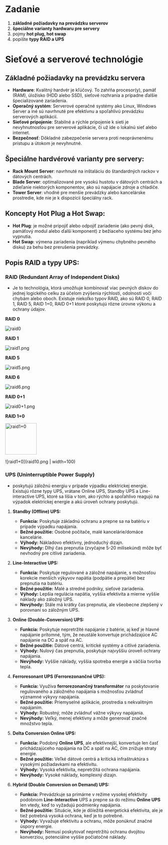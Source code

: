 # Zadanie

1. **základné požiadavky na prevádzku serverov**
2. **špeciálne varianty hardwaru pre servery**
3. pojmy **hot plug, hot swap**
4. popíšte **typy RAID a UPS**

# **Sieťové a serverové technológie**

## **Základné požiadavky na prevádzku servera**

- **Hardware**: Kvalitný hardvér je kľúčový. To zahŕňa procesor(y), pamäť (RAM), úložisko (HDD alebo SSD), sieťové rozhrania a prípadne ďalšie špecializované zariadenia.
- **Operačný systém**: Serverové operačné systémy ako Linux, Windows Server a iné sú navrhnuté pre efektívnu a spoľahlivú prevádzku serverových aplikácií.
- **Sieťové pripojenie**: Stabilné a rýchle pripojenie k sieti je nevyhnutnosťou pre serverové aplikácie, či už ide o lokalnú sieť alebo internet.
- **Bezpečnosť**: Dôkladné zabezpečenie servera proti neoprávnenému prístupu a útokom je nevyhnutné.

## **Špeciálne hardvérové varianty pre servery**:

- **Rack Mount Server**: navrhnuté na inštaláciu do štandardných rackov v dátových centrách.
- **Blade Server**: optimalizované pre vysokú hustotu v dátových centrách a zdieľanie niektorých komponentov, ako sú napájacie zdroje a chladiče.
- **Tower Server**: vhodné pre menšie prevádzky alebo kancelárske prostredie, kde nie je k dispozícii špeciálny rack.

## **Koncepty Hot Plug a Hot Swap**:

- **Hot Plug**: je možné pripojiť alebo odpojiť zariadenie (ako pevný disk, pamäťový modul alebo ďalší komponent) z bežiaceho systému bez jeho vypnutia.
- **Hot Swap**: výmena zariadenia (napríklad výmenu chybného pevného disku) za behu bez prerušenia prevádzky.

## **Popis RAID a typy UPS**:

### RAID **(Redundant Array of Independent Disks)**

- Je to technológia, ktorá umožňuje kombinovať viac pevných diskov do jednej logického celku za účelom zvýšenia rýchlosti, odolnosti voči chybám alebo oboch. Existuje niekoľko typov RAID, ako sú RAID 0, RAID 1, RAID 5, RAID 1+0, RAID 0+1 ktoré poskytujú rôzne úrovne výkonu a ochrany údajov.

**RAID 0**

![raid0](raid0.png)

**RAID 1**

![raid1.png](raid1.png)

**RAID 5**

![raid5.png](raid5.png)

**RAID 6**

![raid6.png](raid6.png)

**RAID 0+1**

![raid0+1.png](raid01.png)

**RAID 1+0**

<img src="https://github.com/flowernal/maturita/blob/main/SXT%20a%20SIE/01/raid10.png" alt="raid1+0" width="100" height="100">

![raid1+0](raid10.png | width=100)

### UPS **(Uninterruptible Power Supply)**

- poskytujú záložnú energiu v prípade výpadku elektrickej energie. Existujú rôzne typy UPS, vrátane Online UPS, Standby UPS a Line-interactive UPS, ktoré sa líšia v tom, ako rýchlo a spoľahlivo reagujú na výpadok elektrickej energie a akú úroveň ochrany poskytujú.

1. **Standby (Offline) UPS:**
    - **Funkcia:** Poskytuje základnú ochranu a prepne sa na batériu v prípade výpadku napájania.
    - **Bežné použitie:** Osobné počítače, malé kancelárie/domáce kancelárie.
    - **Výhody:** Nákladovo efektívny, jednoduchý dizajn.
    - **Nevýhody:** Dlhý čas prepnutia (zvyčajne 5-20 milisekúnd) môže byť nevhodný pre citlivé zariadenia.
      
2. **Line-Interactive UPS:**
    - **Funkcia:** Poskytuje regulované a záložné napájanie, s možnosťou korekcie menších výkyvov napätia (podpätie a prepätie) bez prepnutia na batériu.
    - **Bežné použitie:** Malé a stredné podniky, sieťové zariadenia.
    - **Výhody:** Lepšia regulácia napätia, vyššia efektivita a mierne vyššie náklady ako záložný UPS.
    - **Nevýhody:** Stále má krátky čas prepnutia, ale všeobecne zlepšený v porovnaní so záložným UPS.
      
3. **Online (Double-Conversion) UPS:**
    - **Funkcia:** Poskytuje nepretržité napájanie z batérie, aj keď je hlavné napájanie prítomné, tým, že neustále konvertuje prichádzajúce AC napájanie na DC a späť na AC.
    - **Bežné použitie:** Dátové centrá, kritické systémy a citlivé zariadenia.
    - **Výhody:** Nulový čas prepnutia, poskytuje najvyššiu úroveň ochrany napájania.
    - **Nevýhody:** Vyššie náklady, vyššia spotreba energie a väčšia tvorba tepla.
      
4. **Ferroresonant UPS (Ferrorezonančné UPS):**
    - **Funkcia:** Využíva **ferrorezonančný transformátor** na poskytovanie regulovaného a záložného napájania s možnosťou zvládnuť významné výkyvy napájania.
    - **Bežné použitie:** Priemyselné aplikácie, prostredia s nekvalitným napájaním.
    - **Výhody:** Robustný, môže zvládnuť vážne výkyvy napájania.
    - **Nevýhody:** Veľký, menej efektívny a môže generovať značné množstvo tepla.
      
5. **Delta Conversion Online UPS:**
    - **Funkcia:** Podobný **Online UPS**, ale efektívnejší, konvertuje len časť prichádzajúceho napájania na DC a späť na AC, čím znižuje straty energie.
    - **Bežné použitie:** Veľké dátové centrá a kritická infraštruktúra s vysokými požiadavkami na efektivitu.
    - **Výhody:** Vysoká efektivita, nepretržitá ochrana napájania.
    - **Nevýhody:** Vysoké náklady, komplexný dizajn.
      
6. **Hybrid (Double Conversion on Demand) UPS:**
    - **Funkcia:** Prevádzkuje sa primárne v režime vysokej efektivity podobnom **Line-Interactive** UPS a prepne sa do režimu **Online UPS** len vtedy, keď to vyžadujú podmienky napájania.
    - **Bežné použitie:** Situácie, kde je dôležitá energetická efektivita, ale je tiež potrebná vysoká ochrana, keď je to potrebné.
    - **Výhody:** Vyvažuje efektivitu a ochranu, môže ponúknuť značné úspory energie.
    - **Nevýhody:** Nemusí poskytovať nepretržitú ochranu dvojitou konverziou, potenciálne vyššie počiatočné náklady.
